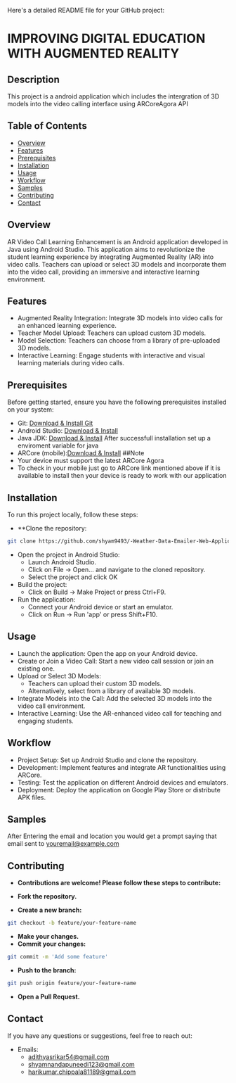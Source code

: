 Here's a detailed README file for your GitHub project:


# IMPROVING DIGITAL EDUCATION WITH AUGMENTED REALITY

## Description
This project is a android application which includes the intergration of 3D models into the video calling interface using ARCoreAgora API

## Table of Contents
- [Overview](#Overview)
- [Features](#Features)
- [Prerequisites](#Prerequisites)
- [Installation](#Installation)
- [Usage](#Usage)
- [Workflow](#Workflow)
- [Samples](#Samples)
- [Contributing](#Contributing)
- [Contact](#Contact)

## Overview
AR Video Call Learning Enhancement is an Android application developed in Java using Android Studio. This application aims to revolutionize the student learning experience by integrating Augmented Reality (AR) into video calls. Teachers can upload or select 3D models and incorporate them into the video call, providing an immersive and interactive learning environment.

## Features
- Augmented Reality Integration: Integrate 3D models into video calls for an enhanced learning experience.
- Teacher Model Upload: Teachers can upload custom 3D models.
- Model Selection: Teachers can choose from a library of pre-uploaded 3D models.
- Interactive Learning: Engage students with interactive and visual learning materials during video calls.
## Prerequisites
Before getting started, ensure you have the following prerequisites installed on your system:

- Git: [Download & Install Git](https://git-scm.com/downloads)
- Android Studio: [Download & Install](https://developer.android.com/studio)
- Java JDK: [Download & Install](https://www.oracle.com/java/technologies/downloads/)
  After successfull installation set up a enviroment variable for java
- ARCore (mobile):[Download & Install](https://play.google.com/store/apps/details?id=com.google.ar.core)
##Note
- Your device must support the latest ARCore Agora
- To check in your mobile just go to ARCore link mentioned above if it is available to install then your device is ready to work with our application
## Installation
To run this project locally, follow these steps:
- **Clone the repository:
```bash
git clone https://github.com/shyam9493/-Weather-Data-Emailer-Web-Application.git](https://github.com/indigo1498/AR_Project.git
```
- Open the project in Android Studio:
  * Launch Android Studio.
  * Click on File -> Open... and navigate to the cloned repository.
  * Select the project and click OK
- Build the project:
  * Click on Build -> Make Project or press Ctrl+F9.
- Run the application:
  * Connect your Android device or start an emulator.
  * Click on Run -> Run 'app' or press Shift+F10.

## Usage
- Launch the application: Open the app on your Android device.
- Create or Join a Video Call: Start a new video call session or join an existing one.
- Upload or Select 3D Models:
  * Teachers can upload their custom 3D models.
  * Alternatively, select from a library of available 3D models.
- Integrate Models into the Call: Add the selected 3D models into the video call environment.
- Interactive Learning: Use the AR-enhanced video call for teaching and engaging students.




## Workflow

- Project Setup: Set up Android Studio and clone the repository.
- Development: Implement features and integrate AR functionalities using ARCore.
- Testing: Test the application on different Android devices and emulators.
- Deployment: Deploy the application on Google Play Store or distribute APK files.

## Samples

After Entering the email and location you would get a prompt saying that email sent to youremail@example.com

## Contributing

- **Contributions are welcome! Please follow these steps to contribute:**

- **Fork the repository.**
- **Create a new branch:**
```bash
git checkout -b feature/your-feature-name
```
- **Make your changes.**
- **Commit your changes:**
```bash
git commit -m 'Add some feature'
```
- **Push to the branch:**
```bash
git push origin feature/your-feature-name
```
- **Open a Pull Request.**

## Contact
If you have any questions or suggestions, feel free to reach out:

- Emails:
  * adithyasrikar54@gmail.com
  * shyamnandapuneedi123@gmail.com
  * harikumar.chippala81189@gmail.com



